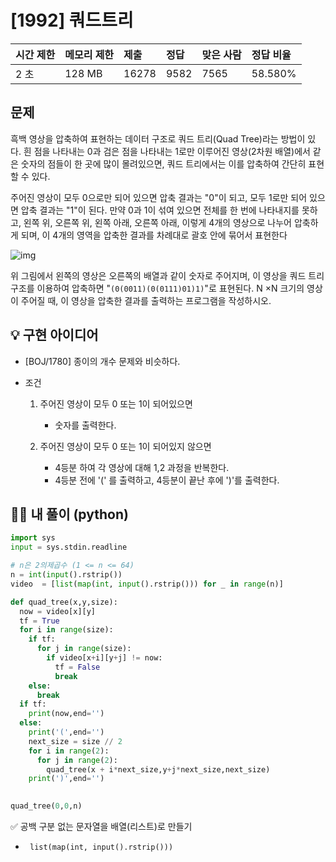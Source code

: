 # [1992] 쿼드트리

| 시간 제한 | 메모리 제한 | 제출  | 정답 | 맞은 사람 | 정답 비율 |
| :-------- | :---------- | :---- | :--- | :-------- | :-------- |
| 2 초      | 128 MB      | 16278 | 9582 | 7565      | 58.580%   |

## 문제

흑백 영상을 압축하여 표현하는 데이터 구조로 쿼드 트리(Quad Tree)라는 방법이 있다. 흰 점을 나타내는 0과 검은 점을 나타내는 1로만 이루어진 영상(2차원 배열)에서 같은 숫자의 점들이 한 곳에 많이 몰려있으면, 쿼드 트리에서는 이를 압축하여 간단히 표현할 수 있다.

주어진 영상이 모두 0으로만 되어 있으면 압축 결과는 "0"이 되고, 모두 1로만 되어 있으면 압축 결과는 "1"이 된다. 만약 0과 1이 섞여 있으면 전체를 한 번에 나타내지를 못하고, 왼쪽 위, 오른쪽 위, 왼쪽 아래, 오른쪽 아래, 이렇게 4개의 영상으로 나누어 압축하게 되며, 이 4개의 영역을 압축한 결과를 차례대로 괄호 안에 묶어서 표현한다

![img](https://www.acmicpc.net/JudgeOnline/upload/201007/qq.png)

위 그림에서 왼쪽의 영상은 오른쪽의 배열과 같이 숫자로 주어지며, 이 영상을 쿼드 트리 구조를 이용하여 압축하면 "`(0(0011)(0(0111)01)1)`"로 표현된다. N ×N 크기의 영상이 주어질 때, 이 영상을 압축한 결과를 출력하는 프로그램을 작성하시오.





## 💡 구현 아이디어

- [BOJ/1780] 종이의 개수 문제와 비슷하다.

- 조건

  1. 주어진 영상이 모두 0 또는 1이 되어있으면
     - 숫자를 출력한다.

  2. 주어진 영상이 모두 0 또는 1이 되어있지 않으면
     - 4등분 하여 각 영상에 대해 1,2 과정을 반복한다.
     - 4등분 전에 '(' 를 출력하고, 4등분이 끝난 후에 ')'를 출력한다.





## 🙆‍♀️ 내 풀이 (python)

```python
import sys
input = sys.stdin.readline

# n은 2의제곱수 (1 <= n <= 64)
n = int(input().rstrip())
video  = [list(map(int, input().rstrip())) for _ in range(n)]

def quad_tree(x,y,size):
  now = video[x][y]
  tf = True
  for i in range(size):
    if tf:
      for j in range(size):
        if video[x+i][y+j] != now:
          tf = False
          break
    else:
      break
  if tf:
    print(now,end='')
  else:
    print('(',end='')
    next_size = size // 2
    for i in range(2):
      for j in range(2):
        quad_tree(x + i*next_size,y+j*next_size,next_size)
    print(')',end='')
    

quad_tree(0,0,n)
```



✅ 공백 구분 없는 문자열을 배열(리스트)로 만들기

- ` list(map(int, input().rstrip()))`

